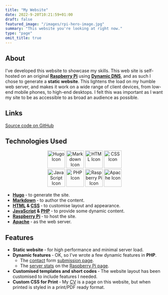 ```yaml
---
title: "My Website"
date: 2022-9-20T10:21:59+01:00
draft: false
featured_image: "/images/rpi-hero-image.jpg"
summary: "This website you're looking at right now."
type: "page"
omit_title: true
---
```


About
-----
I've developed this website to showcase my skills. This web site is self-hosted on an original **[Raspberry Pi](/rpi)** using **[Dynamic DNS](https://en.wikipedia.org/wiki/Dynamic_DNS)**, and as such I chose to generate a **static website**. This lightens the load on my humble web server, and makes it work on a wide range of client devices, from low-end mobile phones, to high-end desktops.  I felt this was important as I want my site to be as accessible to as broad an audience as possible.

## Links
[Source code on GitHub](https://github.com/jamescox-dev/jamescox.info)

Technologies Used
-----------------

<div style="text-align: center">
  <img src="/images/icons/hugo.svg" alt="Hugo Icon" style="height: 4em" />
  <img src="/images/icons/markdown.svg" alt="Markdown Icon" style="height: 4em" />
  <img src="/images/icons/html.svg" alt="HTML Icon" style="height: 4em" />
  <img src="/images/icons/css.svg" alt="CSS Icon" style="height: 4em" />
  <br />
  <img src="/images/icons/javascript.svg" alt="JavaScript Icon" style="height: 4em" />
  <img src="/images/icons/php.svg" alt="PHP Icon" style="height: 4em" />
  <img src="/images/rpi-logo.png" alt="Raspberry Pi Icon" style="height: 4em" />
  <img src="/images/icons/apache.svg" alt="Apache Icon" style="height: 4em" />
</div>
 
 *  **[Hugo](https://gohugo.io/)** &dash; to generate the site.
 *  **[Markdown](https://daringfireball.net/projects/markdown/)** &dash; to author the content.
 *  **[HTML](https://html.spec.whatwg.org/) & [CSS](https://www.w3.org/TR/CSS/)** &dash; to customise layout and appearance.
 *  **[JavaScript](http://www.ecma-international.org/publications-and-standards/standards/ecma-262/) & [PHP](https://www.php.net/)** &dash; to provide some dynamic content.
 *  **[Raspberry Pi](https://www.raspberrypi.org/)** &dash; to host the site.
 *  **[Apache](https://www.apache.org/)** &dash; as the web server.

Features
--------
 *  **Static website** &dash; for high performance and minimal server load.
 *  **Dynamic features** &dash; OK, so I've wrote a few dynamic features in **PHP**.  
     *  The [contact](/contact) form [submission page](https://github.com/jamescox-dev/jamescox.info/blob/main/static/dynamic/submit.php).
     *  The [server stats](https://github.com/jamescox-dev/jamescox.info/blob/main/static/dynamic/stats.php) on the [Raspberry Pi page](/rpi).
 *  **Customised templates and short codes** &dash; The website layout has been customised to include features I needed.
 *  **Custom CSS for Print** &dash; My [CV](/cv) is a page on this website, but when printed is styled in a print/PDF ready format.